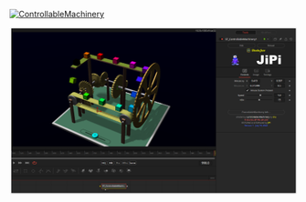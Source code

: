 <!-- +++ DO NOT REMOVE THIS COMMENT +++ DO NOT ADD OR EDIT ANY TEXT BEFORE THIS LINE +++ IT WOULD BE A REALLY BAD IDEA +++ -->

[![ControllableMachinery](https://user-images.githubusercontent.com/78935215/179848409-935eed7a-d54c-48ae-b08f-6bc3365e07ed.gif)](ControllableMachinery.fuse)


[![Thumbnail](ControllableMachinery.png)](https://www.shadertoy.com/view/fsXyDj "View on Shadertoy.com")

<!-- +++ DO NOT REMOVE THIS COMMENT +++ DO NOT EDIT ANY TEXT THAT COMES AFTER THIS LINE +++ TRUST ME: JUST DON'T DO IT +++ -->
